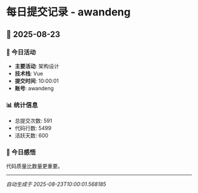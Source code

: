 # 每日提交记录 - awandeng

## 📅 2025-08-23

### 🎯 今日活动
- **主要活动**: 架构设计
- **技术栈**: Vue
- **提交时间**: 10:00:01
- **账号**: awandeng

### 📊 统计信息
- 总提交次数: 591
- 代码行数: 5499
- 活跃天数: 600

### 💭 今日感悟
代码质量比数量更重要。

---
*自动生成于 2025-08-23T10:00:01.568185*
